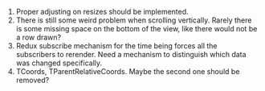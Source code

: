 1. Proper adjusting on resizes should be implemented.
2. There is still some weird problem when scrolling vertically. Rarely there is some missing space on the bottom of the view, like there would not be a row drawn?
3. Redux subscribe mechanism for the time being forces all the subscribers to rerender. Need a mechanism to distinguish which data was changed specifically.
4. TCoords, TParentRelativeCoords. Maybe the second one should be removed?
